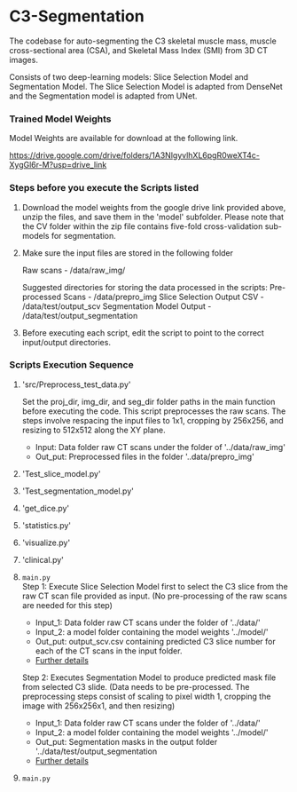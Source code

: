 # C3-Segmentation

The codebase for auto-segmenting the C3 skeletal muscle mass, muscle cross-sectional area (CSA), and Skeletal Mass Index (SMI) from 3D CT images.

Consists of two deep-learning models: Slice Selection Model and Segmentation Model. The Slice Selection Model is adapted from DenseNet and the Segmentation model is adapted from UNet.


### Trained Model Weights 

Model Weights are available for download at the following link.

https://drive.google.com/drive/folders/1A3NlgyvlhXL6pgR0weXT4c-XygGl6r-M?usp=drive_link

### Steps before you execute the Scripts listed 

1. Download the model weights from the google drive link provided above, unzip the files, and save them in the 'model' subfolder. Please note that the CV folder within the zip file contains five-fold cross-validation sub-models for segmentation.

2. Make sure the input files are stored in the following folder

   Raw scans - /data/raw_img/

   Suggested directories for storing the data processed in the scripts:
   Pre-processed Scans - /data/prepro_img
   Slice Selection Output CSV - /data/test/output_scv
   Segmentation Model Output - /data/test/output_segmentation 
  
3. Before executing each script, edit the script to point to the correct input/output directories.
   

### Scripts Execution Sequence

1. 'src/Preprocess_test_data.py'

      Set the proj_dir, img_dir, and seg_dir folder paths in the main function before executing the code.
      This script preprocesses the raw scans. The steps involve respacing the input files to 1x1, cropping by 256x256, and resizing to 512x512 along the XY plane.
      - Input: Data folder raw CT scans under the folder of '../data/raw_img'
      - Out_put: Preprocessed files in the folder '..data/prepro_img'
    
3. 'Test_slice_model.py'

4. 'Test_segmentation_model.py'

5. 'get_dice.py'

6. 'statistics.py'

7. 'visualize.py'

8. 'clinical.py'

1. `main.py`  
     Step 1: Execute Slice Selection Model first to select the C3 slice from the raw CT scan file provided as input. (No pre-processing of the raw scans are needed for this step) 
     - Input_1: Data folder raw CT scans under the folder of '../data/'
     - Input_2: a model folder containing the model weights '../model/'
     - Out_put: output_scv.csv containing predicted C3 slice number for each of the CT scans in the input folder.
     - [Further details](..d)

     Step 2: Executes Segmentation Model to produce predicted mask file from selected C3 slide. (Data needs to be pre-processed. The preprocessing steps consist of scaling to pixel width 1, cropping the image with 256x256x1, and then resizing) 
     - Input_1: Data folder raw CT scans under the folder of '../data/'
     - Input_2: a model folder containing the model weights '../model/'
     - Out_put: Segmentation masks in the output folder '../data/test/output_segmentation
     - [Further details](..d)

2. `main.py`  
 
